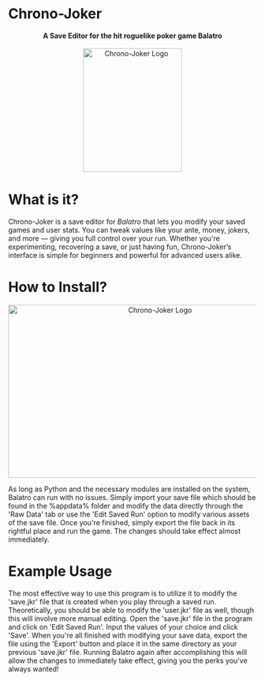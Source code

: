 # Chrono-Joker

<p align="center">
  <b>A Save Editor for the hit roguelike poker game Balatro</b><br><br>
  <img src="https://github.com/user-attachments/assets/82984856-91b9-40e0-ad33-bfbe1b85387e" height="250" width="200" alt="Chrono-Joker Logo" />
</p>

# What is it?
Chrono-Joker is a save editor for *Balatro* that lets you modify your saved games and user stats. You can tweak values like your ante, money, jokers, and more — giving you full control over your run. Whether you're experimenting, recovering a save, or just having fun, Chrono-Joker’s interface is simple for beginners and powerful for advanced users alike.


# How to Install?
<p align="center">
  <img src="https://github.com/user-attachments/assets/7b359c0a-b1b0-4144-a491-b7b3598d7048" height="350" width="600" alt="Chrono-Joker Logo" />
</p>
As long as Python and the necessary modules are installed on the system, Balatro can run with no issues. Simply import your save file which should be found in the %appdata% folder and modify the data directly through the 'Raw Data' tab or use the 'Edit Saved Run' option to modify various assets of the save file. Once you're finished, simply export the file back in its rightful place and run the game. The changes should
take effect almost immediately.


# Example Usage
The most effective way to use this program is to utilize it to modify the 'save.jkr' file that is created when you play through a saved run. Theoretically, you should be able to modify the 'user.jkr' file as well, though this will involve more manual editing. Open the 'save.jkr' file in the program and click on 'Edit Saved Run'. Input the values of your choice and click 'Save'. When you're all finished with modifying your save data, export the file using the 'Export' button and place it in the same directory as your previous 'save.jkr' file. Running Balatro again after accomplishing this will allow the changes to immediately take effect, giving you the perks you've always wanted!

